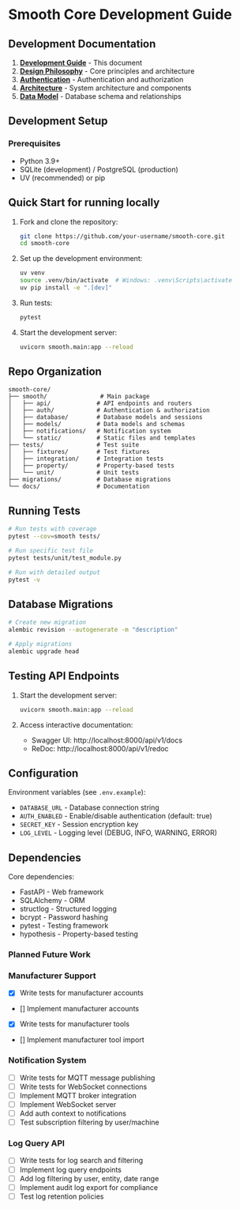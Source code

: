 # Smooth Core Development Guide

## Development Documentation
1. **[Development Guide](DEVELOPMENT.md)** - This document 
2. **[Design Philosophy](DESIGN_PHILOSOPHY.md)** - Core principles and architecture
3. **[Authentication](AUTHENTICATION.md)** - Authentication and authorization
4. **[Architecture](ARCHITECTURE.md)** - System architecture and components
5. **[Data Model](DATA_MODEL.md)** - Database schema and relationships

## Development Setup

### Prerequisites
- Python 3.9+
- SQLite (development) / PostgreSQL (production)
- UV (recommended) or pip

## Quick Start for running locally

1. Fork and clone the repository:
   ```bash
   git clone https://github.com/your-username/smooth-core.git
   cd smooth-core
   ```

2. Set up the development environment:
   ```bash
   uv venv
   source .venv/bin/activate  # Windows: .venv\Scripts\activate
   uv pip install -e ".[dev]"
   ```

3. Run tests:
   ```bash
   pytest

4. Start the development server:
   ```bash
   uvicorn smooth.main:app --reload
   ```

## Repo Organization

```
smooth-core/
├── smooth/               # Main package
│   ├── api/             # API endpoints and routers
│   ├── auth/            # Authentication & authorization
│   ├── database/        # Database models and sessions
│   ├── models/          # Data models and schemas
│   ├── notifications/   # Notification system
│   └── static/          # Static files and templates
├── tests/               # Test suite
│   ├── fixtures/        # Test fixtures
│   ├── integration/     # Integration tests
│   ├── property/        # Property-based tests
│   └── unit/            # Unit tests
├── migrations/          # Database migrations
└── docs/                # Documentation
```

## Running Tests
```bash
# Run tests with coverage
pytest --cov=smooth tests/

# Run specific test file
pytest tests/unit/test_module.py

# Run with detailed output
pytest -v
```

## Database Migrations

```bash
# Create new migration
alembic revision --autogenerate -m "description"

# Apply migrations
alembic upgrade head
```


## Testing API Endpoints

1. Start the development server:
   ```bash
   uvicorn smooth.main:app --reload
   ```

2. Access interactive documentation:
   - Swagger UI: http://localhost:8000/api/v1/docs
   - ReDoc: http://localhost:8000/api/v1/redoc


## Configuration

Environment variables (see `.env.example`):
- `DATABASE_URL` - Database connection string
- `AUTH_ENABLED` - Enable/disable authentication (default: true)
- `SECRET_KEY` - Session encryption key
- `LOG_LEVEL` - Logging level (DEBUG, INFO, WARNING, ERROR)

## Dependencies

Core dependencies:
- FastAPI - Web framework
- SQLAlchemy - ORM
- structlog - Structured logging
- bcrypt - Password hashing
- pytest - Testing framework
- hypothesis - Property-based testing

### Planned Future Work

### Manufacturer Support
- [X] Write tests for manufacturer accounts
- [\] Implement manufacturer accounts
- [X] Write tests for manufacturer tools
- [\] Implement manufacturer tool import

### Notification System
- [ ] Write tests for MQTT message publishing
- [ ] Write tests for WebSocket connections
- [ ] Implement MQTT broker integration
- [ ] Implement WebSocket server
- [ ] Add auth context to notifications
- [ ] Test subscription filtering by user/machine

### Log Query API
- [ ] Write tests for log search and filtering
- [ ] Implement log query endpoints
- [ ] Add log filtering by user, entity, date range
- [ ] Implement audit log export for compliance
- [ ] Test log retention policies